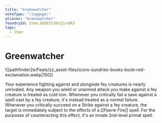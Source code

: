 ```yaml
---
title: "Greenwatcher"
noteType: ":luggage:"
aliases: "Greenwatcher"
foundryId: Item.UDUES538n12zxOR3
tags:
  - Item
---
```


# Greenwatcher
![[pathfinder2e/Feats/zz_asset-files/icons-sundries-books-book-red-exclamation.webp|150]]

Your experience fighting against and alongside fey creatures is nearly unrivaled. Any weapon you wield or unarmed attack you make against a fey creature is treated as cold iron. Whenever you critically fail a save against a spell cast by a fey creature, it's instead treated as a normal failure. Whenever you critically succeed on a Strike against a fey creature, the target is immediately subject to the effects of a _[[Faerie Fire]]_ spell. For the purposes of counteracting this effect, it's an innate 2nd-level primal spell.
